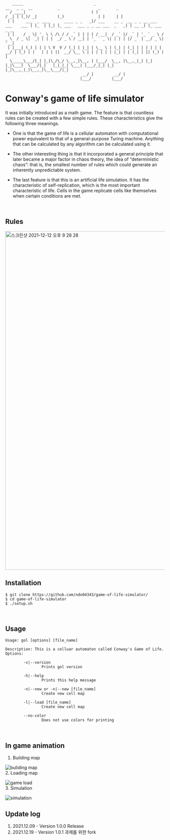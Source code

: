 ```
   _____                               _                                           __   _ _  __           _                 _       _             
  / ____|                             ( )                                         / _| | (_)/ _|         (_)               | |     | |            
 | |     ___  _ ____      ____ _ _   _|/ ___    __ _  __ _ _ __ ___   ___    ___ | |_  | |_| |_ ___   ___ _ _ __ ___  _   _| | __ _| |_ ___  _ __ 
 | |    / _ \| '_ \ \ /\ / / _` | | | | / __|  / _` |/ _` | '_ ` _ \ / _ \  / _ \|  _| | | |  _/ _ \ / __| | '_ ` _ \| | | | |/ _` | __/ _ \| '__|
 | |___| (_) | | | \ V  V / (_| | |_| | \__ \ | (_| | (_| | | | | | |  __/ | (_) | |   | | | ||  __/ \__ \ | | | | | | |_| | | (_| | || (_) | |   
  \_____\___/|_| |_|\_/\_/ \__,_|\__, | |___/  \__, |\__,_|_| |_| |_|\___|  \___/|_|   |_|_|_| \___| |___/_|_| |_| |_|\__,_|_|\__,_|\__\___/|_|   
                                  __/ |         __/ |                                                                                             
                                 |___/         |___/                                                                                              
```

Conway's game of life simulator
===============================

It was initially introduced as a math game. The feature is that countless rules can be created with a few simple rules. These characteristics give the following three meanings.

- One is that the game of life is a cellular automaton with computational power equivalent to that of a general-purpose Turing machine. Anything that can be calculated by any algorithm can be calculated using it.

- The other interesting thing is that it incorporated a general principle that later became a major factor in chaos theory, the idea of “deterministic chaos”: that is, the smallest number of rules which could generate an inherently unpredictable system.

- The last feature is that this is an artificial life simulation. It has the characteristic of self-replication, which is the most important characteristic of life. Cells in the game replicate cells like themselves when certain conditions are met.

<br>

## Rules

<img width="1069" alt="스크린샷 2021-12-12 오후 9 28 28" src="https://user-images.githubusercontent.com/38760913/145712201-c9d18268-017e-4a92-948a-b83bd1c4e91b.png">
<br>

## Installation

```
$ git clone https://github.com/ndo04343/game-of-life-simulator/
$ cd game-of-life-simulator
$ ./setup.sh
```

<br>

## Usage

```shell
Usage: gol [options] [file_name]

Description: This is a celluar automaton called Conway's Game of Life. 
Options:

        -v|--version
                Prints gol version

        -h|--help
                Prints this help message

        -n|--new or -n|--new [file_name]
                Create new cell map

        -l|--load [file_name]
                Create new cell map

        --no-color
                Does not use colors for printing
```
<br>

## In game animation

1. Building map <br>

![buliding map](https://user-images.githubusercontent.com/38760913/145711525-d02a4be4-6697-47e7-8e3b-fc38c9772627.gif)
<br>
2. Loading map <br>

![game load](https://user-images.githubusercontent.com/38760913/145711515-18e996cc-6471-4c8a-8115-2e16a26bdbd6.gif)
<br>
3. Simulation <br>

![simulation](https://user-images.githubusercontent.com/38760913/145711529-296e5c92-fab5-4bf2-b430-c705c1b93de2.gif)
<br>

## Update log

1. 2021.12.09 - Version 1.0.0 Release
2. 2021.12.19 - Version 1.0.1 과제를 위한 fork
